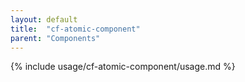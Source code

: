 ```yaml
---
layout: default
title:  "cf-atomic-component"
parent: "Components"
---
```


{% include usage/cf-atomic-component/usage.md %}
